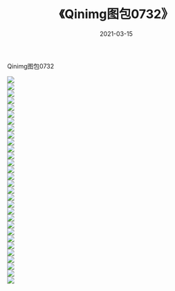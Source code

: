 ﻿---
layout: post
title:  《Qinimg图包0732》
date:   2021-03-15
img: http://imgx.orgx.ga/Qinimg图包/Qinimg图包0732/000.jpg
categories: [美女, 清纯, 唯美]
---

Qinimg图包0732

 ![](http://imgx.orgx.ga/Qinimg图包/Qinimg图包0732/001.jpg) <br>![](http://imgx.orgx.ga/Qinimg图包/Qinimg图包0732/002.jpg) <br>![](http://imgx.orgx.ga/Qinimg图包/Qinimg图包0732/003.jpg) <br>![](http://imgx.orgx.ga/Qinimg图包/Qinimg图包0732/004.jpg) <br>![](http://imgx.orgx.ga/Qinimg图包/Qinimg图包0732/005.jpg) <br>![](http://imgx.orgx.ga/Qinimg图包/Qinimg图包0732/006.jpg) <br>![](http://imgx.orgx.ga/Qinimg图包/Qinimg图包0732/007.jpg) <br>![](http://imgx.orgx.ga/Qinimg图包/Qinimg图包0732/008.jpg) <br>![](http://imgx.orgx.ga/Qinimg图包/Qinimg图包0732/009.jpg) <br>![](http://imgx.orgx.ga/Qinimg图包/Qinimg图包0732/010.jpg) <br>![](http://imgx.orgx.ga/Qinimg图包/Qinimg图包0732/011.jpg) <br>![](http://imgx.orgx.ga/Qinimg图包/Qinimg图包0732/012.jpg) <br>![](http://imgx.orgx.ga/Qinimg图包/Qinimg图包0732/013.jpg) <br>![](http://imgx.orgx.ga/Qinimg图包/Qinimg图包0732/014.jpg) <br>![](http://imgx.orgx.ga/Qinimg图包/Qinimg图包0732/015.jpg) <br>![](http://imgx.orgx.ga/Qinimg图包/Qinimg图包0732/016.jpg) <br>![](http://imgx.orgx.ga/Qinimg图包/Qinimg图包0732/017.jpg) <br>![](http://imgx.orgx.ga/Qinimg图包/Qinimg图包0732/018.jpg) <br>![](http://imgx.orgx.ga/Qinimg图包/Qinimg图包0732/019.jpg) <br>![](http://imgx.orgx.ga/Qinimg图包/Qinimg图包0732/020.jpg) <br>![](http://imgx.orgx.ga/Qinimg图包/Qinimg图包0732/021.jpg) <br>![](http://imgx.orgx.ga/Qinimg图包/Qinimg图包0732/022.jpg) <br>![](http://imgx.orgx.ga/Qinimg图包/Qinimg图包0732/023.jpg) <br>![](http://imgx.orgx.ga/Qinimg图包/Qinimg图包0732/024.jpg) <br>![](http://imgx.orgx.ga/Qinimg图包/Qinimg图包0732/025.jpg) <br>![](http://imgx.orgx.ga/Qinimg图包/Qinimg图包0732/026.jpg) <br>![](http://imgx.orgx.ga/Qinimg图包/Qinimg图包0732/027.jpg) <br>![](http://imgx.orgx.ga/Qinimg图包/Qinimg图包0732/028.jpg) <br>![](http://imgx.orgx.ga/Qinimg图包/Qinimg图包0732/029.jpg) <br>![](http://imgx.orgx.ga/Qinimg图包/Qinimg图包0732/030.jpg) <br>